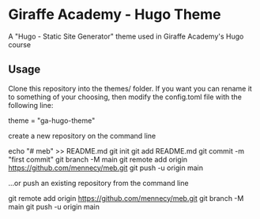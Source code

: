 # Giraffe Academy - Hugo Theme

A "Hugo - Static Site Generator" theme used in Giraffe Academy's Hugo course

## Usage

Clone this repository into the themes/ folder. If you want you can rename it to something of your choosing, then modify the config.toml file with the following line:

theme = "ga-hugo-theme"

create a new repository on the command line

echo "# meb" >> README.md
git init
git add README.md
git commit -m "first commit"
git branch -M main
git remote add origin https://github.com/mennecy/meb.git
git push -u origin main

…or push an existing repository from the command line

git remote add origin https://github.com/mennecy/meb.git
git branch -M main
git push -u origin main
